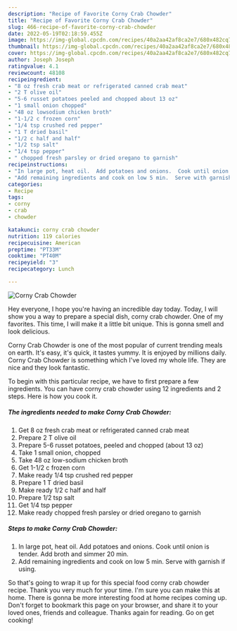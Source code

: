 ```yaml
---
description: "Recipe of Favorite Corny Crab Chowder"
title: "Recipe of Favorite Corny Crab Chowder"
slug: 466-recipe-of-favorite-corny-crab-chowder
date: 2022-05-19T02:18:59.455Z
image: https://img-global.cpcdn.com/recipes/40a2aa42af8ca2e7/680x482cq70/corny-crab-chowder-recipe-main-photo.jpg
thumbnail: https://img-global.cpcdn.com/recipes/40a2aa42af8ca2e7/680x482cq70/corny-crab-chowder-recipe-main-photo.jpg
cover: https://img-global.cpcdn.com/recipes/40a2aa42af8ca2e7/680x482cq70/corny-crab-chowder-recipe-main-photo.jpg
author: Joseph Joseph
ratingvalue: 4.1
reviewcount: 48108
recipeingredient:
- "8 oz fresh crab meat or refrigerated canned crab meat"
- "2 T olive oil"
- "5-6 russet potatoes peeled and chopped about 13 oz"
- "1 small onion chopped"
- "48 oz lowsodium chicken broth"
- "1-1/2 c frozen corn"
- "1/4 tsp crushed red pepper"
- "1 T dried basil"
- "1/2 c half and half"
- "1/2 tsp salt"
- "1/4 tsp pepper"
- " chopped fresh parsley or dried oregano to garnish"
recipeinstructions:
- "In large pot, heat oil.  Add potatoes and onions.  Cook until onion is tender.  Add broth and simmer 20 min."
- "Add remaining ingredients and cook on low 5 min.  Serve with garnish if using."
categories:
- Recipe
tags:
- corny
- crab
- chowder

katakunci: corny crab chowder 
nutrition: 119 calories
recipecuisine: American
preptime: "PT33M"
cooktime: "PT40M"
recipeyield: "3"
recipecategory: Lunch

---
```



![Corny Crab Chowder](https://img-global.cpcdn.com/recipes/40a2aa42af8ca2e7/680x482cq70/corny-crab-chowder-recipe-main-photo.jpg)

Hey everyone, I hope you're having an incredible day today. Today, I will show you a way to prepare a special dish, corny crab chowder. One of my favorites. This time, I will make it a little bit unique. This is gonna smell and look delicious.

Corny Crab Chowder is one of the most popular of current trending meals on earth. It's easy, it's quick, it tastes yummy. It is enjoyed by millions daily. Corny Crab Chowder is something which I've loved my whole life. They are nice and they look fantastic.




To begin with this particular recipe, we have to first prepare a few ingredients. You can have corny crab chowder using 12 ingredients and 2 steps. Here is how you cook it.

<!--inarticleads1-->

##### The ingredients needed to make Corny Crab Chowder:

1. Get 8 oz fresh crab meat or refrigerated canned crab meat
1. Prepare 2 T olive oil
1. Prepare 5-6 russet potatoes, peeled and chopped (about 13 oz)
1. Take 1 small onion, chopped
1. Take 48 oz low-sodium chicken broth
1. Get 1-1/2 c frozen corn
1. Make ready 1/4 tsp crushed red pepper
1. Prepare 1 T dried basil
1. Make ready 1/2 c half and half
1. Prepare 1/2 tsp salt
1. Get 1/4 tsp pepper
1. Make ready  chopped fresh parsley or dried oregano to garnish




<!--inarticleads2-->

##### Steps to make Corny Crab Chowder:

1. In large pot, heat oil.  Add potatoes and onions.  Cook until onion is tender.  Add broth and simmer 20 min.
1. Add remaining ingredients and cook on low 5 min.  Serve with garnish if using.




So that's going to wrap it up for this special food corny crab chowder recipe. Thank you very much for your time. I'm sure you can make this at home. There is gonna be more interesting food at home recipes coming up. Don't forget to bookmark this page on your browser, and share it to your loved ones, friends and colleague. Thanks again for reading. Go on get cooking!
